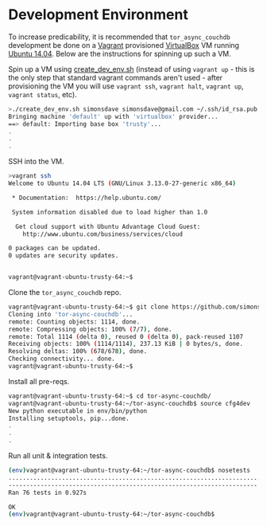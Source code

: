 # Development Environment

To increase predicability, it is recommended
that ```tor_async_couchdb``` development be done on a [Vagrant](http://www.vagrantup.com/) provisioned
[VirtualBox](https://www.virtualbox.org/)
VM running [Ubuntu 14.04](http://releases.ubuntu.com/14.04/).
Below are the instructions for spinning up such a VM.

Spin up a VM using [create_dev_env.sh](create_dev_env.sh)
(instead of using ```vagrant up``` - this is the only step
that standard vagrant commands aren't used - after provisioning
the VM you will use ```vagrant ssh```, ```vagrant halt```,
```vagrant up```, ```vagrant status```, etc).

```bash
>./create_dev_env.sh simonsdave simonsdave@gmail.com ~/.ssh/id_rsa.pub ~/.ssh/id_rsa
Bringing machine 'default' up with 'virtualbox' provider...
==> default: Importing base box 'trusty'...
.
.
.
```

SSH into the VM.

```bash
>vagrant ssh
Welcome to Ubuntu 14.04 LTS (GNU/Linux 3.13.0-27-generic x86_64)

 * Documentation:  https://help.ubuntu.com/

 System information disabled due to load higher than 1.0

  Get cloud support with Ubuntu Advantage Cloud Guest:
    http://www.ubuntu.com/business/services/cloud

0 packages can be updated.
0 updates are security updates.


vagrant@vagrant-ubuntu-trusty-64:~$
```

Clone the ```tor_async_couchdb``` repo.

```bash
vagrant@vagrant-ubuntu-trusty-64:~$ git clone https://github.com/simonsdave/tor-async-couchdb.git
Cloning into 'tor-async-couchdb'...
remote: Counting objects: 1114, done.
remote: Compressing objects: 100% (7/7), done.
remote: Total 1114 (delta 0), reused 0 (delta 0), pack-reused 1107
Receiving objects: 100% (1114/1114), 237.13 KiB | 0 bytes/s, done.
Resolving deltas: 100% (678/678), done.
Checking connectivity... done.
vagrant@vagrant-ubuntu-trusty-64:~$
```

Install all pre-reqs.

```bash
vagrant@vagrant-ubuntu-trusty-64:~$ cd tor-async-couchdb/
vagrant@vagrant-ubuntu-trusty-64:~/tor-async-couchdb$ source cfg4dev
New python executable in env/bin/python
Installing setuptools, pip...done.
.
.
.
```

Run all unit & integration tests.

```bash
(env)vagrant@vagrant-ubuntu-trusty-64:~/tor-async-couchdb$ nosetests
............................................................................
----------------------------------------------------------------------
Ran 76 tests in 0.927s

OK
(env)vagrant@vagrant-ubuntu-trusty-64:~/tor-async-couchdb$
```

